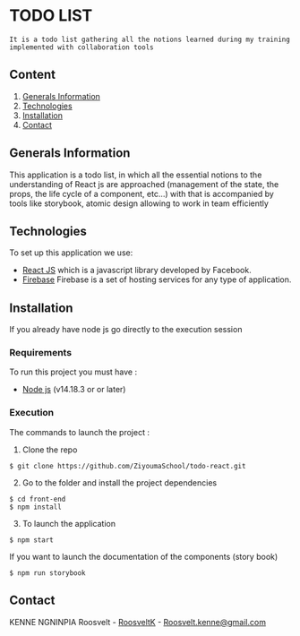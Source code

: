 # TODO LIST

    It is a todo list gathering all the notions learned during my training implemented with collaboration tools

## Content

1. [Generals Information](#general-info)
2. [Technologies](#technologies)
3. [Installation](#installation)
4. [Contact](#contact)

## Generals Information

<a name="general-info"></a>

This application is a todo list, in which all the essential notions to the understanding of React js are approached (management of the state, the props, the life cycle of a component, etc...) with that is accompanied by tools like storybook, atomic design allowing to work in team efficiently

## Technologies

<a name="general-info"></a>
To set up this application we use:

- [React JS](https://fr.reactjs.org/) which is a javascript library developed by Facebook.
- [Firebase](https://firebase.google.com) Firebase is a set of hosting services for any type of application.

## Installation

If you already have node js go directly to the execution session

### Requirements

To run this project you must have :

- [Node js](https://nodejs.org/en/) (v14.18.3 or or later)

### Execution

The commands to launch the project :

1. Clone the repo

```
$ git clone https://github.com/ZiyoumaSchool/todo-react.git
```

2. Go to the folder and install the project dependencies

```
$ cd front-end
$ npm install
```

3. To launch the application

```
$ npm start
```

If you want to launch the documentation of the components (story book)

```
$ npm run storybook
```

## Contact

KENNE NGNINPIA Roosvelt - [RoosveltK](https://github.com/RoosveltK) - <Roosvelt.kenne@gmail.com>
